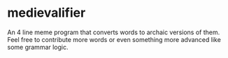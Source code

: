 # medievalifier
An 4 line meme program that converts words to archaic versions of them. Feel free to contribute more words or even something more advanced like some grammar logic.

